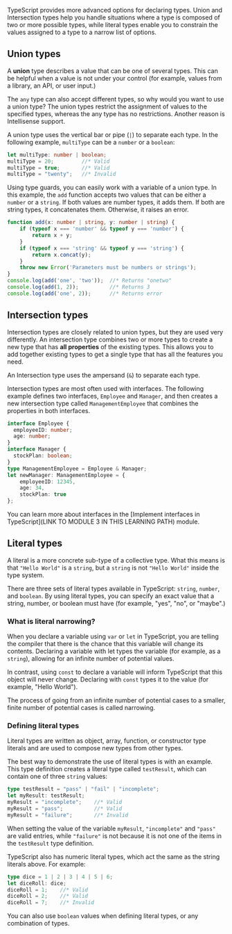 TypeScript provides more advanced options for declaring types. Union and Intersection types help you handle situations where a type is composed of two or more possible types, while literal types enable you to constrain the values assigned to a type to a narrow list of options.

## Union types

A **union** type describes a value that can be one of several types. This can be helpful when a value is not under your control (for example, values from a library, an API, or user input.)

The `any` type can also accept different types, so why would you want to use a union type? The union types restrict the assignment of values to the specified types, whereas the any type has no restrictions. Another reason is Intellisense support.

A union type uses the vertical bar or pipe (`|`) to separate each type. In the following example, `multiType` can be a `number` or a `boolean`:

```typescript
let multiType: number | boolean;
multiType = 20;         //* Valid
multiType = true;       //* Valid
multiType = "twenty";   //* Invalid
```

Using type guards, you can easily work with a variable of a union type. In this example, the `add` function accepts two values that can be either a `number` or a `string`. If both values are number types, it adds them. If both are string types, it concatenates them. Otherwise, it raises an error.

```typescript
function add(x: number | string, y: number | string) {
    if (typeof x === 'number' && typeof y === 'number') {
        return x + y;
    }
    if (typeof x === 'string' && typeof y === 'string') {
        return x.concat(y);
    }
    throw new Error('Parameters must be numbers or strings');
}
console.log(add('one', 'two'));  //* Returns "onetwo"
console.log(add(1, 2));          //* Returns 3
console.log(add('one', 2));      //* Returns error
```

## Intersection types

Intersection types are closely related to union types, but they are used very differently. An intersection type combines two or more types to create a new type that has **all properties** of the existing types. This allows you to add together existing types to get a single type that has all the features you need.

An Intersection type uses the ampersand (`&`) to separate each type.

Intersection types are most often used with interfaces. The following example defines two interfaces, `Employee` and `Manager`, and then creates a new intersection type called `ManagementEmployee` that combines the properties in both interfaces.

```typescript
interface Employee {
  employeeID: number;
  age: number;
}
interface Manager {
  stockPlan: boolean;
}
type ManagementEmployee = Employee & Manager;
let newManager: ManagementEmployee = {
    employeeID: 12345,
    age: 34,
    stockPlan: true
};
```

You can learn more about interfaces in the [Implement interfaces in TypeScript](LINK TO MODULE 3 IN THIS LEARNING PATH) module.

## Literal types

A literal is a more concrete sub-type of a collective type. What this means is that `"Hello World"` is a `string`, but a `string` is not `"Hello World"` inside the type system.

There are three sets of literal types available in TypeScript: `string`, `number`, and `boolean`. By using literal types, you can specify an exact value that a string, number, or boolean must have (for example, "yes", "no", or "maybe".)

### What is literal narrowing?

When you declare a variable using `var` or `let` in TypeScript, you are telling the compiler that there is the chance that this variable will change its contents. Declaring a variable with let types the variable (for example, as a `string`), allowing for an infinite number of potential values.

In contrast, using `const` to declare a variable will inform TypeScript that this object will never change. Declaring with `const` types it to the value (for example, "Hello World").

The process of going from an infinite number of potential cases to a smaller, finite number of potential cases is called narrowing.

### Defining literal types

Literal types are written as object, array, function, or constructor type literals and are used to compose new types from other types.

The best way to demonstrate the use of literal types is with an example. This type definition creates a literal type called `testResult`, which can contain one of three `string` values:

```typescript
type testResult = "pass" | "fail" | "incomplete";
let myResult: testResult;
myResult = "incomplete";    //* Valid
myResult = "pass";          //* Valid
myResult = "failure";       //* Invalid
```

When setting the value of the variable `myResult`, `"incomplete"` and `"pass"` are valid entries, while `"failure"` is not because it is not one of the items in the `testResult` type definition.

TypeScript also has numeric literal types, which act the same as the string literals above. For example:

```typescript
type dice = 1 | 2 | 3 | 4 | 5 | 6;
let diceRoll: dice;
diceRoll = 1;    //* Valid
diceRoll = 2;    //* Valid
diceRoll = 7;    //* Invalid
```

You can also use `boolean` values when defining literal types, or any combination of types.
